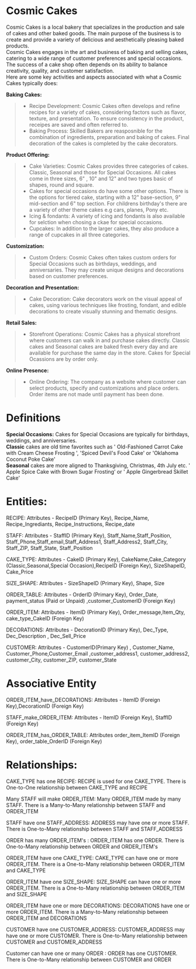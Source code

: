 # Cosmic Cakes  

Cosmic Cakes is a local bakery that specializes in the production and sale of cakes and other baked goods. 
The main purpose of the business is to create and provide a variety of delicious and aesthetically pleasing baked products.  
Cosmic Cakes engages in the art and business of baking and selling cakes, catering to a wide range of customer preferences and special occasions.  
The success of a cake shop often depends on its ability to balance creativity, quality, and customer satisfaction.  
Here are some key activities and aspects associated with what a Cosmic Cakes typically does:

**Baking Cakes:**

> - Recipe Development: Cosmic Cakes often develops and refine recipes for a variety of cakes, considering factors such as flavor, texture, and presentation.  To ensure consistency in the product, receipes are saved and often referred to.
> - Baking Process: Skilled Bakers are reasposnible for the combination of ingredients, preparation and baking of cakes. Final decoration of the cakes is completed by the cake decorators.


**Product Offering:**

> - Cake Varieties: Cosmic Cakes provides three categories of cakes. Classic, Seasonal and those for Special Occasions.  All cakes come in three sizes, 6" , 10" and 12" and two types basic of shapes, round and square.
> - Cakes for special occasions do have some other options. There is the options for tiered cake, starting with a 12" base-section, 9" mid-section and 6" top section. For childrens birthday's there are a variety of other theme cakes e.g cars, planes, Pony etc.
> - Icing & fondants: A variety of icing and fondants is also available for selction when chosing a ckae for special occasions.
> - Cupcakes: In addition to the larger cakes, they also produce a range of cupcakes in all three categories.  


**Customization:**

> - Custom Orders: Cosmic Cakes often takes custom orders for Special Occasions such as birthdays, weddings, and anniversaries. They may create unique designs and decorations based on customer preferences.  


**Decoration and Presentation:**  

> - Cake Decoration: Cake decorators work on the visual appeal of cakes, using various techniques like frosting, fondant, and edible decorations to create visually stunning and thematic designs.  


**Retail Sales:**

> - Storefront Operations: Cosmic Cakes has a physical storefront where customers can walk in and purchase cakes directly.  Classic cakes and Seasonal cakes are baked fresh every day and are available for purchase the same day in the store. Cakes for Special Ocassions are by order only.

**Online Presence:**  

> - Online Ordering: The company as a website where customer can select products, specify and customizations and place orders.  Order items are not made until payment has been done.  

# Definitions  

**Special Occasions:**  Cakes for Special Occasions are typically for birthdays, weddings, and anniversaries.   
**Classic** cakes are old time favorites such as ' Old-Fashioned Carrot Cake with Cream Cheese Frosting ', 'Spiced Devil's Food Cake' or 'Oklahoma Coconut Poke Cake'  
**Seasonal** cakes are more aligned to Thanksgiving, Christmas, 4th July etc. ' Apple Spice Cake with Brown Sugar Frosting' or ' Apple Gingerbread Skillet Cake'   

# Entities:

RECIPE: Attributes - RecipeID (Primary Key), Recipe_Name, Recipe_Ingrediants, Recipe_Instructions, Recipe_date  

STAFF: Attributes - StaffID (Primary Key), Staff_Name,Staff_Position, Staff_Phone,Staff_email,Staff_Address1, Staff_Address2, Staff_City, Staff_ZIP, Staff_State, 
Staff_Position   

CAKE_TYPE: Attributes - CakeID (Primary Key), CakeName,Cake_Category (Classic,Seasonal,Special Occasion),RecipeID (Foreign Key), SizeShapeID, Cake_Price   

SIZE_SHAPE: Attributes - SizeShapeID (Primary Key), Shape, Size   

ORDER_TABLE: Attributes - OrderID (Primary Key), Order_Date, payment_status (Paid or Unpaid) ,customer_CustomerID (Foreign Key)   

ORDER_ITEM: Attributes - ItemID (Primary Key), Order_message,Item_Qty, cake_type_CakeID (Foreign Key)

DECORATIONS: Attributes - DecorationID (Primary Key), Dec_Type, Dec_Description , Dec_Sell_Price   

CUSTOMER: Attributes - CustomerID(Primary Key) , Customer_Name, Customer_Phone,Customer_Email ,customer_address1, customer_address2, customer_City,
customer_ZIP, customer_State   

# Associative Entity  
ORDER_ITEM_have_DECORATIONS: Attributes - ItemID (Foreign Key),DecorationID  (Foreign Key)    

STAFF_make_ORDER_ITEM: Attributes - ItemID (Foreign Key), StaffID (Foreign Key)  

ORDER_ITEM_has_ORDER_TABLE: Attributes order_item_ItemID (Foreign Key), order_table_OrderID (Foreign Key)


# Relationships:
CAKE_TYPE has one RECIPE: RECIPE is used for one CAKE_TYPE. There is One-to-One relationship between CAKE_TYPE and RECIPE   

Many STAFF will make ORDER_ITEM: Many ORDER_ITEM  made by many STAFF. There is a Many-to-Many relationship between STAFF and ORDER_ITEM    

STAFF have one STAFF_ADDRESS: ADDRESS may have one or more STAFF. There is One-to-Many relationship between STAFF and STAFF_ADDRESS    

ORDER has many ORDER_ITEM's : ORDER_ITEM has one ORDER. There is One-to-Many relationship between ORDER and ORDER_ITEM's    

ORDER_ITEM have one CAKE_TYPE: CAKE_TYPE can have one or more ORDER_ITEM. There is a One-to-Many relationship between ORDER_ITEM and CAKE_TYPE    

ORDER_ITEM have one SIZE_SHAPE: SIZE_SHAPE can have one or more ORDER_ITEM. There is a One-to-Many relationship between ORDER_ITEM and SIZE_SHAPE    

ORDER_ITEM have one or more DECORATIONS: DECORATIONS have one or more ORDER_ITEM. There is a Many-to-Many relationship between ORDER_ITEM and DECORATIONS      

CUSTOMER have one CUSTOMER_ADDRESS: CUSTOMER_ADDRESS may have one or more CUSTOMER. There is One-to-Many relationship between CUSTOMER and CUSTOMER_ADDRESS   

Customer can have one or many ORDER : ORDER has one CUSTOMER. There is One-to-Many relationship between CUSTOMER and ORDER




